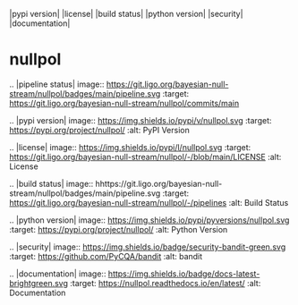|pypi version| |license| |build status| |python version| |security| |documentation|

nullpol
=======

.. |pipeline status| image:: https://git.ligo.org/bayesian-null-stream/nullpol/badges/main/pipeline.svg
   :target: https://git.ligo.org/bayesian-null-stream/nullpol/commits/main

.. |pypi version| image:: https://img.shields.io/pypi/v/nullpol.svg
   :target: https://pypi.org/project/nullpol/
   :alt: PyPI Version

.. |license| image:: https://img.shields.io/pypi/l/nullpol.svg
   :target: https://git.ligo.org/bayesian-null-stream/nullpol/-/blob/main/LICENSE
   :alt: License

.. |build status| image:: hhttps://git.ligo.org/bayesian-null-stream/nullpol/badges/main/pipeline.svg
   :target: https://git.ligo.org/bayesian-null-stream/nullpol/-/pipelines
   :alt: Build Status

.. |python version| image:: https://img.shields.io/pypi/pyversions/nullpol.svg
   :target: https://pypi.org/project/nullpol/
   :alt: Python Version

.. |security| image:: https://img.shields.io/badge/security-bandit-green.svg
   :target: https://github.com/PyCQA/bandit
   :alt: bandit

.. |documentation| image:: https://img.shields.io/badge/docs-latest-brightgreen.svg
   :target: https://nullpol.readthedocs.io/en/latest/
   :alt: Documentation
